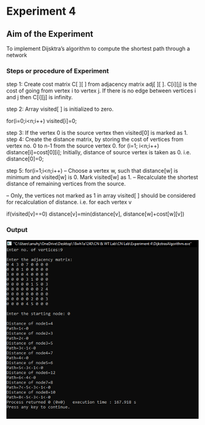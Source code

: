 # Experiment 4

## Aim of the Experiment
To implement Dijsktra’s algorithm to compute the shortest path through a network

### Steps or procedure of Experiment
step 1: Create cost matrix C[ ][ ] from adjacency matrix adj[ ][ ]. C[i][j] is the cost of going
from vertex i to vertex j. If there is no edge between vertices i and j then C[i][j] is
infinity.

step 2:  Array visited[ ] is initialized to zero.

 for(i=0;i<n;i++)
 visited[i]=0;

step 3: If the vertex 0 is the source vertex then visited[0] is marked as 1.
step 4: Create the distance matrix, by storing the cost of vertices from vertex no. 0 to n-1
from the source vertex 0.
 for (i=1; i<n;i++)
 distance[i]=cost[0][i];
 Initially, distance of source vertex is taken as 0. i.e. distance[0]=0;

step 5: for(i=1;i<n;i++)
 – Choose a vertex w, such that distance[w] is minimum and visited[w] is 0.
 Mark visited[w] as 1.
 – Recalculate the shortest distance of remaining vertices from the source.

 – Only, the vertices not marked as 1 in array visited[ ] should be considered for
 recalculation of distance. i.e. for each vertex v

 if(visited[v]==0)
 distance[v]=min(distance[v],
 distance[w]+cost[w][v])

### Output
![output](DijkstrasAlgorithm.PNG)

